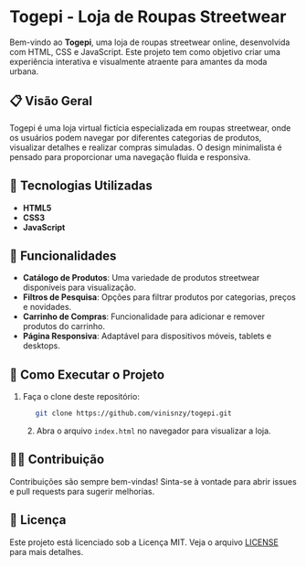# Togepi - Loja de Roupas Streetwear

Bem-vindo ao **Togepi**, uma loja de roupas streetwear online, desenvolvida com HTML, CSS e JavaScript. Este projeto tem como objetivo criar uma experiência interativa e visualmente atraente para amantes da moda urbana.

## 📋 Visão Geral

Togepi é uma loja virtual fictícia especializada em roupas streetwear, onde os usuários podem navegar por diferentes categorias de produtos, visualizar detalhes e realizar compras simuladas. O design minimalista é pensado para proporcionar uma navegação fluida e responsiva.

## 🔧 Tecnologias Utilizadas

-   **HTML5**
-   **CSS3**
-   **JavaScript**

## 🎨 Funcionalidades

-   **Catálogo de Produtos**: Uma variedade de produtos streetwear disponíveis para visualização.
-   **Filtros de Pesquisa**: Opções para filtrar produtos por categorias, preços e novidades.
-   **Carrinho de Compras**: Funcionalidade para adicionar e remover produtos do carrinho.
-   **Página Responsiva**: Adaptável para dispositivos móveis, tablets e desktops.

## 🚀 Como Executar o Projeto

1. Faça o clone deste repositório:

    ```bash
       git clone https://github.com/vinisnzy/togepi.git
    ```

    2. Abra o arquivo `index.html` no navegador para visualizar a loja.

## 🧑‍💻 Contribuição

Contribuições são sempre bem-vindas! Sinta-se à vontade para abrir issues e pull requests para sugerir melhorias.

## 📄 Licença

Este projeto está licenciado sob a Licença MIT. Veja o arquivo [LICENSE](LICENSE) para mais detalhes.
